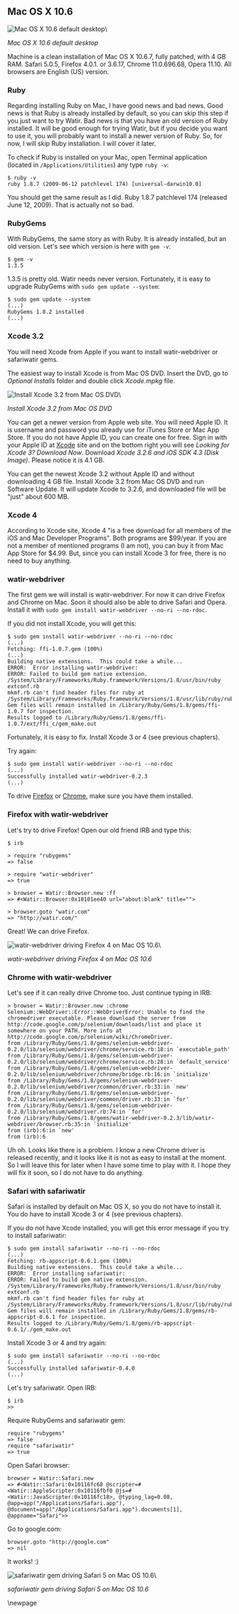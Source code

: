 ## Mac OS X 10.6 ##

![Mac OS X 10.6 default desktop](https://github.com/zeljkofilipin/watirbook/raw/master/images/installation/mac-10-6/desktop.png)\

*Mac OS X 10.6 default desktop*

Machine is a clean installation of Mac OS X 10.6.7, fully patched, with 4 GB RAM. Safari 5.0.5, Firefox 4.0.1. or 3.6.17, Chrome 11.0.696.68, Opera 11.10. All browsers are English (US) version.





### Ruby ###

Regarding installing Ruby on Mac, I have good news and bad news. Good news is that Ruby is already installed by default, so you can skip this step if you just want to try Watir. Bad news is that you have an old version of Ruby installed. It will be good enough for trying Watir, but if you decide you want to use it, you will probably want to install a newer version of Ruby. So, for now, I will skip Ruby installation. I will cover it later.

To check if Ruby is installed on your Mac, open Terminal application (located in `/Applications/Utilities`) any type `ruby -v`:

    $ ruby -v
    ruby 1.8.7 (2009-06-12 patchlevel 174) [universal-darwin10.0]

You should get the same result as I did. Ruby 1.8.7 patchlevel 174 (released June 12, 2009). That is actually not so bad.





### RubyGems ###

With RubyGems, the same story as with Ruby. It is already installed, but an old version. Let's see which version is here with `gem -v`:

    $ gem -v
    1.3.5

1.3.5 is pretty old. Watir needs never version. Fortunately, it is easy to upgrade RubyGems with `sudo gem update --system`:

    $ sudo gem update --system
    (...)
    RubyGems 1.8.2 installed
    (...)





### Xcode 3.2 ###

You will need Xcode from Apple if you want to install watir-webdriver or safariwatir gems.

The easiest way to install Xcode is from Mac OS DVD. Insert the DVD, go to *Optional Installs* folder and double click *Xcode.mpkg* file.

![Install Xcode 3.2 from Mac OS DVD](https://github.com/zeljkofilipin/watirbook/raw/master/images/installation/mac-10-6/xcode-dvd.png)\

*Install Xcode 3.2 from Mac OS DVD*

You can get a newer version from Apple web site. You will need Apple ID. It is username and password you already use for iTunes Store or Mac App Store. If you do not have Apple ID, you can create one for free. Sign in with your Apple ID at [Xcode] site and on the bottom right you will see *Looking for Xcode 3? Download Now*. Download *Xcode 3.2.6 and iOS SDK 4.3 (Disk Image)*. Please notice it is 4.1 GB.

You can get the newest Xcode 3.2 without Apple ID and without downloading 4 GB file. Install Xcode 3.2 from Mac OS DVD and run Software Update. It will update Xcode to 3.2.6, and downloaded file will be "just" about 600 MB.





### Xcode 4 ###

According to Xcode site, Xcode 4 "is a free download for all members of the iOS and Mac Developer Programs". Both programs are $99/year. If you are not a member of mentioned programs (I am not), you can buy it from Mac App Store for $4.99. But, since you can install Xcode 3 for free, there is no need to buy anything.

[Xcode]: http://developer.apple.com/xcode/





### watir-webdriver ###

The first gem we will install is watir-webdriver. For now it can drive Firefox and Chrome on Mac. Soon it should also be able to drive Safari and Opera. Install it with `sudo gem install watir-webdriver --no-ri --no-rdoc`.

If you did not install Xcode, you will get this:

    $ sudo gem install watir-webdriver --no-ri --no-rdoc
    (...)
    Fetching: ffi-1.0.7.gem (100%)
    (...)
    Building native extensions.  This could take a while...
    ERROR:  Error installing watir-webdriver:
    ERROR: Failed to build gem native extension.
    /System/Library/Frameworks/Ruby.framework/Versions/1.8/usr/bin/ruby extconf.rb
    mkmf.rb can't find header files for ruby at /System/Library/Frameworks/Ruby.framework/Versions/1.8/usr/lib/ruby/ruby.h
    Gem files will remain installed in /Library/Ruby/Gems/1.8/gems/ffi-1.0.7 for inspection.
    Results logged to /Library/Ruby/Gems/1.8/gems/ffi-1.0.7/ext/ffi_c/gem_make.out

Fortunately, it is easy to fix. Install Xcode 3 or 4 (see previous chapters).

Try again:

    $ sudo gem install watir-webdriver --no-ri --no-rdoc
    (...)
    Successfully installed watir-webdriver-0.2.3
    (...)

To drive [Firefox] or [Chrome], make sure you have them installed.





### Firefox with watir-webdriver ###

Let's try to drive Firefox! Open our old friend IRB and type this:

    $ irb

    > require "rubygems"
    => false

    > require "watir-webdriver"
    => true

    > browser = Watir::Browser.new :ff
    => #<Watir::Browser:0x10101ee40 url="about:blank" title="">

    > browser.goto "watir.com"
    => "http://watir.com/"

Great! We can drive Firefox.

![watir-webdriver driving Firefox 4 on Mac OS 10.6](https://github.com/zeljkofilipin/watirbook/raw/master/images/installation/mac-10-6/webdriver-firefox.png)\

*watir-webdriver driving Firefox 4 on Mac OS 10.6*





### Chrome with watir-webdriver ###

Let's see if it can really drive Chrome too. Just continue typing in IRB:

    > browser = Watir::Browser.new :chrome
    Selenium::WebDriver::Error::WebDriverError: Unable to find the chromedriver executable. Please download the server from http://code.google.com/p/selenium/downloads/list and place it somewhere on your PATH. More info at http://code.google.com/p/selenium/wiki/ChromeDriver.
    from /Library/Ruby/Gems/1.8/gems/selenium-webdriver-0.2.0/lib/selenium/webdriver/chrome/service.rb:18:in `executable_path'
    from /Library/Ruby/Gems/1.8/gems/selenium-webdriver-0.2.0/lib/selenium/webdriver/chrome/service.rb:28:in `default_service'
    from /Library/Ruby/Gems/1.8/gems/selenium-webdriver-0.2.0/lib/selenium/webdriver/chrome/bridge.rb:16:in `initialize'
    from /Library/Ruby/Gems/1.8/gems/selenium-webdriver-0.2.0/lib/selenium/webdriver/common/driver.rb:33:in `new'
    from /Library/Ruby/Gems/1.8/gems/selenium-webdriver-0.2.0/lib/selenium/webdriver/common/driver.rb:33:in `for'
    from /Library/Ruby/Gems/1.8/gems/selenium-webdriver-0.2.0/lib/selenium/webdriver.rb:74:in `for'
    from /Library/Ruby/Gems/1.8/gems/watir-webdriver-0.2.3/lib/watir-webdriver/browser.rb:35:in `initialize'
    from (irb):6:in `new'
    from (irb):6

Uh oh. Looks like there is a problem. I know a new Chrome driver is released recently, and it looks like it is not as easy to install at the moment. So I will leave this for later when I have some time to play with it. I hope they will fix it soon, so I do not have to do anything.

[Firefox]: http://www.mozilla.com/en-US/firefox/new/
[Chrome]: http://www.google.com/chrome/





### Safari with safariwatir ###

Safari is installed by default on Mac OS X, so you do not have to install it. You do have to install Xcode 3 or 4 (see previous chapters).

If you do not have Xcode installed, you will get this error message if you try to install safariwatir:

    $ sudo gem install safariwatir --no-ri --no-rdoc
    (...)
    Fetching: rb-appscript-0.6.1.gem (100%)
    Building native extensions.  This could take a while...
    ERROR:  Error installing safariwatir:
    ERROR: Failed to build gem native extension.
    /System/Library/Frameworks/Ruby.framework/Versions/1.8/usr/bin/ruby extconf.rb
    mkmf.rb can't find header files for ruby at /System/Library/Frameworks/Ruby.framework/Versions/1.8/usr/lib/ruby/ruby.h
    Gem files will remain installed in /Library/Ruby/Gems/1.8/gems/rb-appscript-0.6.1 for inspection.
    Results logged to /Library/Ruby/Gems/1.8/gems/rb-appscript-0.6.1/./gem_make.out

Install Xcode 3 or 4 and try again:

    $ sudo gem install safariwatir --no-ri --no-rdoc
    (...)
    Successfully installed safariwatir-0.4.0
    (...)

Let's try safariwatir. Open IRB:

    $ irb
    >>

Require RubyGems and safariwatir gem:

    require "rubygems"
    => false
    require "safariwatir"
    => true

Open Safari browser:

    browser = Watir::Safari.new
    => #<Watir::Safari:0x10116fc68 @scripter=#<Watir::AppleScripter:0x10116fbf0 @js=#<Watir::JavaScripter:0x10116fc18>, @typing_lag=0.08, @app=app("/Applications/Safari.app"), @document=app("/Applications/Safari.app").documents[1], @appname="Safari">>

Go to google.com:

    browser.goto "http://google.com"
    => nil

It works! :)

![safariwatir gem driving Safari 5 on Mac OS 10.6](https://github.com/zeljkofilipin/watirbook/raw/master/images/installation/mac-10-6/safariwatir.png)\

*safariwatir gem driving Safari 5 on Mac OS 10.6*

\newpage

